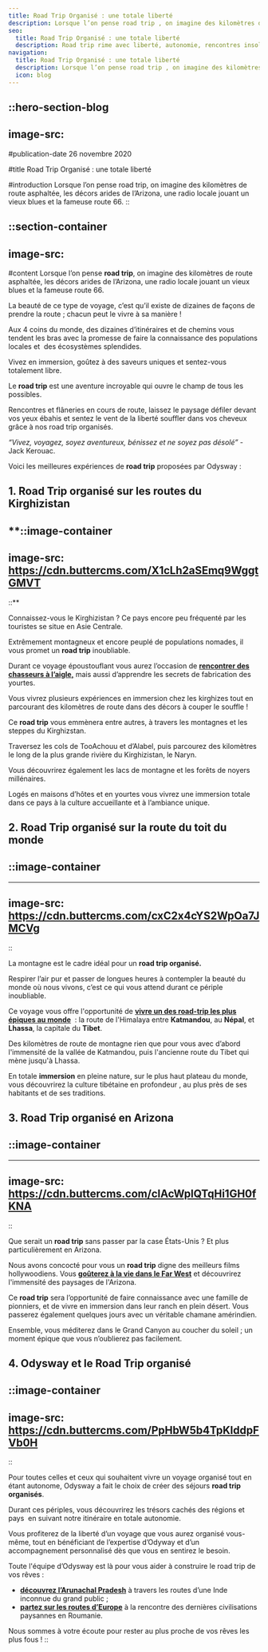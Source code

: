 ```yaml
---
title: Road Trip Organisé : une totale liberté
description: Lorsque l’on pense road trip , on imagine des kilomètres de route asphaltée, les décors arides de l’Arizona, une radio locale jouant un vieux blues et la fameuse route 66. C’est en effet une version du road trip et c’est la beauté de ce type de voyage, c’est qu’il existe ...
seo:
  title: Road Trip Organisé : une totale liberté
  description: Road trip rime avec liberté, autonomie, rencontres insolites et découverte d’un pays à votre rythme. Nos road trip organisés c’est tout cela combiné !
navigation:
  title: Road Trip Organisé : une totale liberté
  description: Lorsque l’on pense road trip , on imagine des kilomètres de route asphaltée, les décors arides de l’Arizona, une radio locale jouant un vieux blues et la fameuse route 66. C’est en effet une version du road trip et c’est la beauté de ce type de voyage, c’est qu’il existe ...
  icon: blog
---
```


::hero-section-blog
---
image-src: 
---
#publication-date
26 novembre 2020

#title
Road Trip Organisé : une totale liberté

#introduction
Lorsque l’on pense road trip, on imagine des kilomètres de route asphaltée, les décors arides de l’Arizona, une radio locale jouant un vieux blues et la fameuse route 66.
::

::section-container
---
image-src: 
---
#content
Lorsque l’on pense **road trip**, on imagine des kilomètres de route asphaltée, les décors arides de l’Arizona, une radio locale jouant un vieux blues et la fameuse route 66.

La beauté de ce type de voyage, c’est qu’il existe de dizaines de façons de prendre la route ; chacun peut le vivre à sa manière !

Aux 4 coins du monde, des dizaines d’itinéraires et de chemins vous tendent les bras avec la promesse de faire la connaissance des populations locales et  des écosystèmes splendides.

Vivez en immersion, goûtez à des saveurs uniques et sentez-vous totalement libre.

Le **road trip** est une aventure incroyable qui ouvre le champ de tous les possibles.

Rencontres et flâneries en cours de route, laissez le paysage défiler devant vos yeux ébahis et sentez le vent de la liberté souffler dans vos cheveux grâce à nos road trip organisés.

_“Vivez, voyagez, soyez aventureux, bénissez et ne soyez pas désolé”_ - Jack Kerouac.

Voici les meilleures expériences de **road trip** proposées par Odysway :

## **1\. Road Trip organisé sur les routes du Kirghizistan**

**::image-container
---
image-src: https://cdn.buttercms.com/X1cLh2aSEmq9WggtGMVT
---
::**

Connaissez-vous le Kirghizistan ? Ce pays encore peu fréquenté par les touristes se situe en Asie Centrale.

Extrêmement montagneux et encore peuplé de populations nomades, il vous promet un **road trip** inoubliable.

Durant ce voyage époustouflant vous aurez l’occasion de [**rencontrer des chasseurs à l’aigle,**](https://odysway.com/voyages/immersion-steppes-kirghizistan?utm_source=SEO&utm_medium=thematique&utm_campaign=roadtrip) [](https://odysway.com/voyages/immersion-steppes-kirghizistan)mais aussi d’apprendre les secrets de fabrication des yourtes.

Vous vivrez plusieurs expériences en immersion chez les kirghizes tout en parcourant des kilomètres de route dans des décors à couper le souffle !

Ce **road trip** vous emmènera entre autres, à travers les montagnes et les steppes du Kirghizstan.

Traversez les cols de TooAchouu et d’Alabel, puis parcourez des kilomètres le long de la plus grande rivière du Kirghizistan, le Naryn.

Vous découvrirez également les lacs de montagne et les forêts de noyers millénaires.

Logés en maisons d’hôtes et en yourtes vous vivrez une immersion totale dans ce pays à la culture accueillante et à l’ambiance unique.

## 2\. Road Trip organisé sur la route du toit du monde

## ::image-container
---
image-src: https://cdn.buttercms.com/cxC2x4cYS2WpOa7JMCVg
---
::

La montagne est le cadre idéal pour un **road trip organisé.**

Respirer l’air pur et passer de longues heures à contempler la beauté du monde où nous vivons, c’est ce qui vous attend durant ce périple inoubliable.

Ce voyage vous offre l'opportunité de [**vivre un des road-trip les plus épiques au monde**](https://odysway.com/voyages/sur-les-routes-nepal-tibet?utm_source=SEO&utm_medium=thematique&utm_campaign=roadtrip)  : la route de l'Himalaya entre **Katmandou**, au **Népal**, et **Lhassa**, la capitale du **Tibet**. 

Des kilomètres de route de montagne rien que pour vous avec d’abord l'immensité de la vallée de Katmandou, puis l'ancienne route du Tibet qui mène jusqu'à Lhassa.

En totale **immersion** en pleine nature, sur le plus haut plateau du monde, vous découvrirez la culture tibétaine en profondeur , au plus près de ses habitants et de ses traditions. 

## 3\. Road Trip organisé en Arizona

## ::image-container
---
image-src: https://cdn.buttercms.com/clAcWplQTqHi1GH0fKNA
---
::

Que serait un **road trip** sans passer par la case États-Unis ? Et plus particulièrement en Arizona.

Nous avons concocté pour vous un **road trip** digne des meilleurs films hollywoodiens. Vous [**goûterez à la vie dans le Far West**](https://odysway.com/voyages/cow-boy-ranch-etats-unis?utm_source=SEO&utm_medium=thematique&utm_campaign=roadtrip) et découvrirez l'immensité des paysages de l'Arizona.

Ce **road trip** sera l’opportunité de faire connaissance avec une famille de pionniers, et de vivre en immersion dans leur ranch en plein désert. Vous passerez également quelques jours avec un véritable chamane amérindien.

Ensemble, vous méditerez dans le Grand Canyon au coucher du soleil ; un moment épique que vous n’oublierez pas facilement.

## 4\. Odysway et le Road Trip organisé

::image-container
---
image-src: https://cdn.buttercms.com/PpHbW5b4TpKlddpFVb0H
---
::

Pour toutes celles et ceux qui souhaitent vivre un voyage organisé tout en étant autonome, Odysway a fait le choix de créer des séjours **road trip organisés**.

Durant ces périples, vous découvrirez les trésors cachés des régions et pays  en suivant notre itinéraire en totale autonomie.

Vous profiterez de la liberté d’un voyage que vous aurez organisé vous-même, tout en bénéficiant de l’expertise d’Odyway et d’un accompagnement personnalisé dès que vous en sentirez le besoin.

Toute l'équipe d’Odysway est là pour vous aider à construire le road trip de vos rêves :

*   [](https://odysway.com/voyages/inde-arunachal-pradesh?utm_source=SEO&utm_medium=thematique&utm_campaign=roadtrip)**[découvrez l’Arunachal Pradesh](https://odysway.com/voyages/inde-arunachal-pradesh?utm_source=SEO&utm_medium=thematique&utm_campaign=roadtrip)** à travers les routes d’une Inde inconnue du grand public ;
*   [**partez sur les routes d’Europe**](https://odysway.com/voyages/village-campagne-roumanie?utm_source=SEO&utm_medium=thematique&utm_campaign=roadtrip) à la rencontre des dernières civilisations paysannes en Roumanie.

Nous sommes à votre écoute pour rester au plus proche de vos rêves les plus fous !
::
